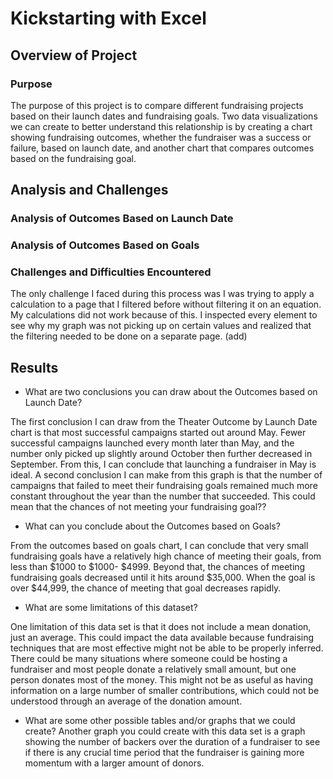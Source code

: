 # Kickstarting with Excel

## Overview of Project

### Purpose

The purpose of this project is to compare different fundraising projects based on their launch dates and fundraising goals. Two data visualizations we can create to better understand this relationship is by creating a chart showing fundraising outcomes, whether the fundraiser was a success or failure, based on launch date, and another chart that compares outcomes based on the fundraising goal.

## Analysis and Challenges

### Analysis of Outcomes Based on Launch Date

### Analysis of Outcomes Based on Goals

### Challenges and Difficulties Encountered

The only challenge I faced during this process was I was trying to apply a calculation to a page that I filtered before without filtering it on an equation. My calculations did not work because of this. I inspected every element to see why my graph was not picking up on certain values and realized that the filtering needed to be done on a separate page. (add)


## Results

- What are two conclusions you can draw about the Outcomes based on Launch Date?

The first conclusion I can draw from the Theater Outcome by Launch Date chart is that most successful campaigns started out around May. Fewer successful campaigns launched every month later than May, and the number only picked up slightly around October then further decreased in September. From this, I can conclude that launching a fundraiser in May is ideal. A second conclusion I can make from this graph is that the number of campaigns that failed to meet their fundraising goals remained much more constant throughout the year than the number that succeeded. This could mean that the chances of not meeting your fundraising goal??

- What can you conclude about the Outcomes based on Goals?

From the outcomes based on goals chart, I can conclude that very small fundraising goals have a relatively high chance of meeting their goals, from less than $1000 to $1000- $4999. Beyond that, the chances of meeting fundraising goals decreased until it hits around $35,000. When the goal is over $44,999, the chance of meeting that goal decreases rapidly. 

- What are some limitations of this dataset?

One limitation of this data set is that it does not include a mean donation, just an average. This could impact the data available because fundraising techniques that are most effective might not be able to be properly inferred. There could be many situations where someone could be hosting a fundraiser and most people donate a relatively small amount, but one person donates most of the money. This might not be as useful as having information on a large number of smaller contributions, which could not be understood through an average of the donation amount. 

- What are some other possible tables and/or graphs that we could create?
Another graph you could create with this data set is a graph showing the number of backers over the duration of a fundraiser to see if there is any crucial time period that the fundraiser is gaining more momentum with a larger amount of donors. 


